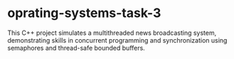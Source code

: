 # oprating-systems-task-3
This C++ project simulates a multithreaded news broadcasting system, demonstrating skills in concurrent programming and synchronization using semaphores and thread-safe bounded buffers.
